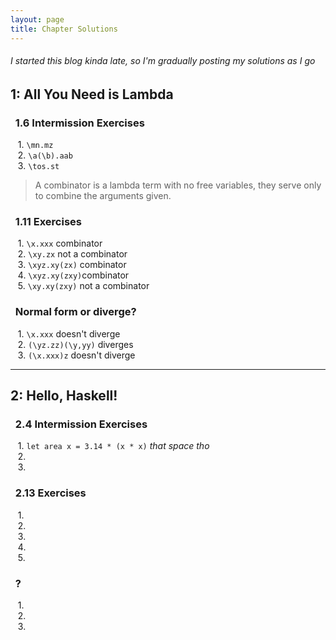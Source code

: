 ```yaml
---
layout: page
title: Chapter Solutions
---
```


###### I started this blog kinda late, so I'm gradually posting my solutions as I go

## 1: All You Need is Lambda
### &nbsp; 1.6 Intermission Exercises
&nbsp;&nbsp; 1. ```\mn.mz``` <br>
&nbsp;&nbsp; 2. ```\a(\b).aab``` <br>
&nbsp;&nbsp; 3. ```\tos.st```<br>

> A combinator is a lambda term with no free variables, they serve only to combine
> the arguments given.

### &nbsp; 1.11 Exercises
&nbsp;&nbsp; 1. ```\x.xxx```      combinator       <br>
&nbsp;&nbsp; 2. ```\xy.zx```      not a combinator <br>
&nbsp;&nbsp; 3. ```\xyz.xy(zx)``` combinator       <br>
&nbsp;&nbsp; 4. ```\xyz.xy(zxy)```combinator       <br>
&nbsp;&nbsp; 5. ```\xy.xy(zxy)``` not a combinator <br>

### &nbsp; Normal form or diverge?
&nbsp;&nbsp; 1. ```\x.xxx```          doesn't diverge <br>
&nbsp;&nbsp; 2. ```(\yz.zz)(\y,yy)``` diverges        <br>
&nbsp;&nbsp; 3. ```(\x.xxx)z```       doesn't diverge <br>


---
## 2: Hello, Haskell!
### &nbsp; 2.4 Intermission Exercises
&nbsp;&nbsp; 1. ```let area x = 3.14 * (x * x)``` *that space tho*<br>
&nbsp;&nbsp; 2. <br>
&nbsp;&nbsp; 3. <br>

### &nbsp; 2.13 Exercises
&nbsp;&nbsp; 1. <br>
&nbsp;&nbsp; 2. <br>
&nbsp;&nbsp; 3. <br>
&nbsp;&nbsp; 4. <br>
&nbsp;&nbsp; 5. <br>

### &nbsp; ?
&nbsp;&nbsp; 1. <br>
&nbsp;&nbsp; 2. <br>
&nbsp;&nbsp; 3. <br>
